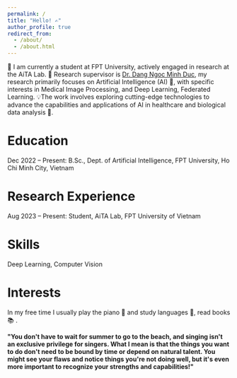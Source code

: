 ```yaml
---
permalink: /
title: "Hello! ✍️"
author_profile: true
redirect_from: 
  - /about/
  - /about.html
---
```



📖 I am currently a student at FPT University, actively engaged in research at the AiTA Lab. 🧪 Research supervisor is [Dr. Dang Ngoc Minh Duc](https://dnmduc.github.io/), my research primarily focuses on Artificial Intelligence (AI) 🤖, with specific interests in Medical Image Processing, and Deep Learning, Federated Learning. 💡The work involves exploring cutting-edge technologies to advance the capabilities and applications of AI in healthcare and biological data analysis 🔬.

Education
====
Dec 2022 – Present: B.Sc., Dept. of Artificial Intelligence, FPT University, Ho Chi Minh City, Vietnam

Research Experience
====
Aug 2023 – Present: Student, AiTA Lab, FPT University of Vietnam

Skills
====
Deep Learning, Computer Vision

Interests
====
In my free time I usually play the piano  🎹 and study languages 📜, read books 📚 .

  
**"You don't have to wait for summer to go to the beach, and singing isn't an exclusive privilege for singers. What I mean is that the things you want to do don't need to be bound by time or depend on natural talent. You might see your flaws and notice things you're not doing well, but it's even more important to recognize your strengths and capabilities!"**

